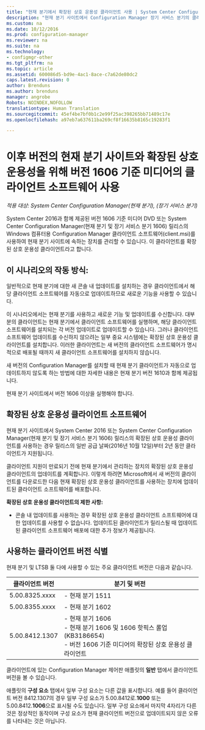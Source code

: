 ```yaml
---
title: "현재 분기에서 확장된 상호 운용성 클라이언트 사용 | System Center Configuration Manager"
description: "현재 분기 사이트에서 Configuration Manager 장기 서비스 분기의 클라이언트를 사용하는 방법을 알아봅니다."
ms.custom: na
ms.date: 10/12/2016
ms.prod: configuration-manager
ms.reviewer: na
ms.suite: na
ms.technology:
- configmgr-other
ms.tgt_pltfrm: na
ms.topic: article
ms.assetid: 600086d5-bd9e-4ac1-8ace-c7a62de80dc2
caps.latest.revision: 0
author: Brenduns
ms.author: brenduns
manager: angrobe
Robots: NOINDEX,NOFOLLOW
translationtype: Human Translation
ms.sourcegitcommit: 45ef4be7bf0b1c2e99f25ac398265bb71489c17e
ms.openlocfilehash: a97eb7a637611ba269cf8f16635b8165c19283f1

---
```

# <a name="use-the-client-software-from-the-version-1606-baseline-media-for-extended-interoperability-with-future-versions-of-a-current-branch-site"></a>이후 버전의 현재 분기 사이트와 확장된 상호 운용성을 위해 버전 1606 기준 미디어의 클라이언트 소프트웨어 사용

*적용 대상: System Center Configuration Manager(현재 분기), (장기 서비스 분기)*  

System Center 2016과 함께 제공된 버전 1606 기준 미디어 DVD 또는 System Center Configuration Manager(현재 분기 및 장기 서비스 분기 1606) 릴리스의 Windows 컴퓨터용 Configuration Manager 클라이언트 소프트웨어(client.msi)를 사용하여 현재 분기 사이트에 속하는 장치를 관리할 수 있습니다. 이 클라이언트를 확장된 상호 운용성 클라이언트라고 합니다.

## <a name="how-this-scenario-works"></a>이 시나리오의 작동 방식:
일반적으로 현재 분기에 대한 새 콘솔 내 업데이트를 설치하는 경우 클라이언트에서 해당 클라이언트 소프트웨어를 자동으로 업데이트하므로 새로운 기능을 사용할 수 있습니다.

이 시나리오에서는 현재 분기를 사용하고 새로운 기능 및 업데이트를 수신합니다. 대부분의 클라이언트는 현재 분기에서 클라이언트 소프트웨어를 실행하며, 해당 클라이언트 소프트웨어를 설치되는 각 버전 업데이트로 업데이트할 수 있습니다. 그러나 클라이언트 소프트웨어 업데이트를 수신하지 않으려는 일부 중요 시스템에는 확장된 상호 운용성 클라이언트를 설치합니다. 이러한 클라이언트는 새 버전의 클라이언트 소프트웨어가 명시적으로 배포될 때까지 새 클라이언트 소프트웨어를 설치하지 않습니다.

새 버전의 Configuration Manager를 설치할 때 현재 분기 클라이언트가 자동으로 업데이트하지 않도록 하는 방법에 대한 자세한 내용은 현재 분기 버전 1610과 함께 제공됩니다.

현재 분기 사이트에서 버전 1606 이상을 실행해야 합니다.

## <a name="the-extended-interoperability-client-software"></a>확장된 상호 운용성 클라이언트 소프트웨어
현재 분기 사이트에서 System Center 2016 또는 System Center Configuration Manager(현재 분기 및 장기 서비스 분기 1606) 릴리스의 확장된 상호 운용성 클라이언트를 사용하는 경우 릴리스의 일반 공급 날짜(2016년 10월 12일)부터 2년 동안 클라이언트가 지원됩니다.

클라이언트 지원이 만료되기 전에 현재 분기에서 관리하는 장치의 확장된 상호 운용성 클라이언트의 업데이트를 계획합니다. 이렇게 하려면 Microsoft에서 새 버전의 클라이언트를 다운로드한 다음 현재 확장된 상호 운용성 클라이언트를 사용하는 장치에 업데이트된 클라이언트 소프트웨어를 배포합니다.

**확장된 상호 운용성 클라이언트의 제한 사항:**
-   콘솔 내 업데이트를 사용하는 경우 확장된 상호 운용성 클라이언트 소프트웨어에 대한 업데이트를 사용할 수 없습니다. 업데이트된 클라이언트가 릴리스될 때 업데이트된 클라이언트 소프트웨어 배포에 대한 추가 정보가 제공됩니다.

## <a name="identify-the-client-version-you-use"></a>사용하는 클라이언트 버전 식별
현재 분기 및 LTSB 둘 다에 사용할 수 있는 주요 클라이언트 버전은 다음과 같습니다.

|클라이언트 버전|분기 및 버전 |  
|----------------|---------------------|
|5.00.8325.xxxx |   - 현재 분기 1511|
|5.00.8355.xxxx |- 현재 분기 1602|
|5.00.8412.1307 |- 현재 분기 1606 </br> - 현재 분기 1606 및 1606 핫픽스 롤업(KB3186654)</br>- 버전 1606 기준 미디어의 확장된 상호 운용성 클라이언트|  

클라이언트에 있는 Configuration Manager 제어판 애플릿의 **일반** 탭에서 클라이언트 버전을 볼 수 있습니다.

애플릿의 **구성 요소** 탭에서 일부 구성 요소는 다른 값을 표시합니다. 예를 들어 클라이언트 버전 8412.1307의 경우 일부 구성 요소가 5.00.8412로.**1000** 또는 5.00.8412.**1006**으로 표시될 수도 있습니다.  일부 구성 요소에서 마지막 4자리가 다른 것은 정상적인 동작이며 구성 요소가 현재 클라이언트 버전으로 업데이트되지 않은 오류를 나타내는 것은 아닙니다.



<!--HONumber=Nov16_HO1-->


